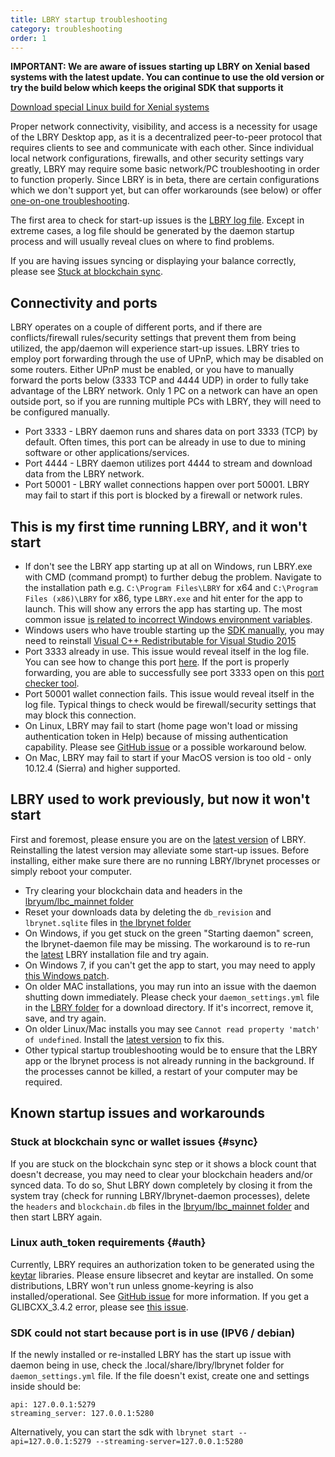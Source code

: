 ```yaml
---
title: LBRY startup troubleshooting
category: troubleshooting
order: 1
---
```

**IMPORTANT: We are aware of issues starting up LBRY on Xenial based systems with the latest update. You can continue to use the old version or try the build below which keeps the original SDK that supports it**

[Download special Linux build for Xenial systems](https://build.lbry.io/app/build-9260_commit-74cfb53/electron/)

Proper network connectivity, visibility, and access is a necessity for usage of the LBRY Desktop app, as it is a decentralized peer-to-peer protocol that requires clients to see and communicate with each other. Since individual local network configurations, firewalls, and other security settings vary greatly, LBRY may require some basic network/PC troubleshooting in order to function properly. Since LBRY is in beta, there are certain configurations which we don't support yet, but can offer workarounds (see below) or offer [one-on-one troubleshooting](/faq/how-to-report-bugs).

The first area to check for start-up issues is the [LBRY log file](/faq/how-to-find-lbry-log-file). Except in extreme cases, a log file should be generated by the daemon startup process and will usually reveal clues on where to find problems.

If you are having issues syncing or displaying your balance correctly, please see [Stuck at blockchain sync](#sync).

## Connectivity and ports
LBRY operates on a couple of different ports, and if there are conflicts/firewall rules/security settings that prevent them from being utilized, the app/daemon will experience start-up issues. LBRY tries to employ port forwarding through the use of UPnP, which may be disabled on some routers. Either UPnP must be enabled, or you have to manually forward the ports below (3333 TCP and 4444 UDP) in order to fully take advantage of the LBRY network. Only 1 PC on a network can have an open outside port, so if you are running multiple PCs with LBRY, they will need to be configured manually.

- Port 3333 - LBRY daemon runs and shares data on port 3333 (TCP) by default. Often times, this port can be already in use to due to mining software or other applications/services.
- Port 4444 - LBRY daemon utilizes port 4444 to stream and download data from the LBRY network.
- Port 50001 - LBRY wallet connections happen over port 50001. LBRY may fail to start if this port is blocked by a firewall or network rules.

## This is my first time running LBRY, and it won't start
- If don't see the LBRY app starting up at all on Windows, run LBRY.exe with CMD (command prompt) to further debug the problem. Navigate to the installation path e.g. `C:\Program Files\LBRY` for x64 and `C:\Program Files (x86)\LBRY` for x86, type `LBRY.exe` and hit enter for the app to launch. This will show any errors the app has starting up. The most common issue [is related to incorrect Windows environment variables](https://superuser.com/questions/1178674/wmic-is-not-recognized-as-an-internal-or-external-command-operable-program-or/1178758).
- Windows users who have trouble starting up the [SDK manually](https://lbry.com/faq/how-to-run-lbry), you may need to reinstall [Visual C++ Redistributable for Visual Studio 2015](https://www.microsoft.com/en-US/download/details.aspx?id=48145)
- Port 3333 already in use. This issue would reveal itself in the log file. You can see how to change this port [here](/faq/how-to-change-port). If the port is properly forwarding, you are able to successfully see port 3333 open on this [port checker tool](http://www.canyouseeme.org).
- Port 50001 wallet connection fails. This issue would reveal itself in the log file. Typical things to check would be firewall/security settings that may block this connection.
- On Linux, LBRY may fail to start (home page won't load or missing authentication token in Help) because of missing authentication capability. Please see [GitHub issue](https://github.com/lbryio/lbry-desktop/issues/386) or a possible workaround below.
- On Mac, LBRY may fail to start if your MacOS version is too old - only 10.12.4 (Sierra) and higher supported.

## LBRY used to work previously, but now it won't start
First and foremost, please ensure you are on the [latest version](/get) of LBRY. Reinstalling the latest version may alleviate some start-up issues. Before installing, either make sure there are no running LBRY/lbrynet processes or simply reboot your computer.

- Try clearing your blockchain data and headers in the [lbryum/lbc_mainnet folder](/faq/lbry-directories)
- Reset your downloads data by deleting the `db_revision` and `lbrynet.sqlite` files in [the lbrynet folder](/faq/lbry-directories)
- On Windows, if you get stuck on the green "Starting daemon" screen, the lbrynet-daemon file may be missing. The workaround is to re-run the [latest](/get) LBRY installation file and try again.
- On Windows 7, if you can't get the app to start, you may need to apply [this Windows patch](https://www.microsoft.com/en-us/download/confirmation.aspx?id=49093&fbclid=IwAR2Gl1Qay34-_NnHpOSZm0VqMC9CQFish4vYXf4AQQ01cnJeE9ZDHdmInv0).
- On older MAC installations, you may run into an issue with the daemon shutting down immediately. Please check your `daemon_settings.yml` file in the [LBRY folder](/faq/lbry-directories) for a download directory. If it's incorrect, remove it, save, and try again.
- On older Linux/Mac installs you may see `Cannot read property 'match' of undefined`. Install the [latest version](/get) to fix this.
- Other typical startup troubleshooting would be to ensure that the LBRY app or the lbrynet process is not already running in the background. If the processes cannot be killed, a restart of your computer may be required.

## Known startup issues and workarounds
### Stuck at blockchain sync or wallet issues {#sync}
If you are stuck on the blockchain sync step or it shows a block count that doesn't decrease, you may need to clear your blockchain headers and/or synced data. To do so, Shut LBRY down completely by closing it from the system tray (check for running LBRY/lbrynet-daemon processes), delete the `headers` and `blockchain.db` files in the [lbryum/lbc_mainnet folder](/faq/lbry-directories) and then start LBRY again.

### Linux auth_token requirements {#auth}
Currently, LBRY requires an authorization token to be generated using the [keytar](https://github.com/atom/node-keytar) libraries. Please ensure libsecret and keytar are installed. On some distributions, LBRY won't run unless gnome-keyring is also installed/operational. See [GitHub issue](https://github.com/lbryio/lbry-desktop/issues/386) for more information. If you get a GLIBCXX_3.4.2 error, please see [this issue](https://github.com/lbryio/lbry-desktop/issues/423#issuecomment-327519486).

### SDK could not start because port is in use (IPV6 / debian)
If the newly installed or re-installed LBRY has the start up issue with daemon being in use, check the .local/share/lbry/lbrynet folder for `daemon_settings.yml` file.
If the file doesn't exist, create one and settings inside should be:

    api: 127.0.0.1:5279
    streaming_server: 127.0.0.1:5280

Alternatively, you can start the sdk with `lbrynet start --api=127.0.0.1:5279 --streaming-server=127.0.0.1:5280`
